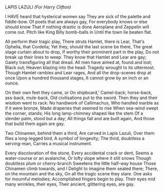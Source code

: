 LAPIS LAZULI
*(For Harry Clifton)*

I HAVE heard that hysterical women say
They are sick of the palette and fiddle-bow.
Of poets that are always gay,
For everybody knows or else should know
That if nothing drastic is done
Aeroplane and Zeppelin will come out.
Pitch like King Billy bomb-balls in
Until the town lie beaten flat.

All perform their tragic play,
There struts Hamlet, there is Lear,
That's Ophelia, that Cordelia;
Yet they, should the last scene be there,
The great stage curtain about to drop,
If worthy their prominent part in the play,
Do not break up their lines to weep.
They know that Hamlet and Lear are gay;
Gaiety transfiguring all that dread.
All men have aimed at, found and lost;
Black out; Heaven blazing into the head:
Tragedy wrought to its uttermost.
Though Hamlet rambles and Lear rages,
And all the drop-scenes drop at once
Upon a hundred thousand stages,
It cannot grow by an inch or an ounce.

On their own feet they came, or On shipboard,'
Camel-back; horse-back, ass-back, mule-back,
Old civilisations put to the sword.
Then they and their wisdom went to rack:
No handiwork of Callimachus,
Who handled marble as if it were bronze,
Made draperies that seemed to rise
When sea-wind swept the corner, stands;
His long lamp-chimney shaped like the stem
Of a slender palm, stood but a day;
All things fall and are built again,
And those that build them again are gay.

Two Chinamen, behind them a third,
Are carved in Lapis Lazuli,
Over them flies a long-legged bird,
A symbol of longevity;
The third, doubtless a serving-man,
Carries a musical instrument.

Every discoloration of the stone,
Every accidental crack or dent,
Seems a water-course or an avalanche,
Or lofty slope where it still snows
Though doubtless plum or cherry-branch
Sweetens the little half-way house
Those Chinamen climb towards, and I
Delight to imagine them seated there;
There, on the mountain and the sky,
On all the tragic scene they stare.
One asks for mournful melodies;
Accomplished fingers begin to play.
Their eyes mid many wrinkles, their eyes,
Their ancient, glittering eyes, are gay.
